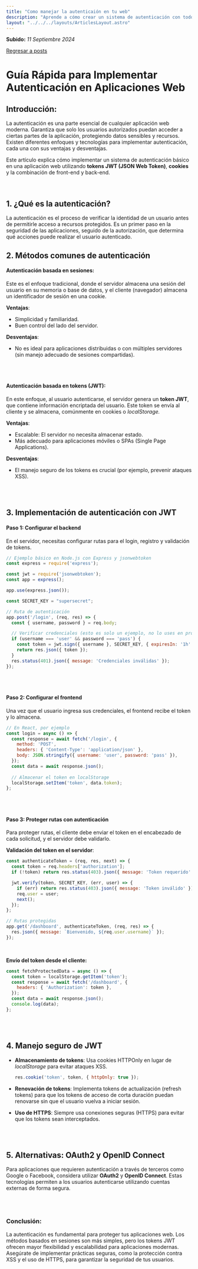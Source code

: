 ```yaml
---
title: "Como manejar la autenticaión en tu web"
description: "Aprende a cómo crear un sistema de autenticación con todos sus pasos y dependencias"
layout: "../../../layouts/ArticlesLayout.astro"
---
```


**Subido:** _11 Septiembre 2024_  

<a href="/posts" class="return-page">Regresar a posts</a>


# **Guía Rápida para Implementar Autenticación en Aplicaciones Web**

## Introducción:
La autenticación es una parte esencial de cualquier aplicación web moderna. Garantiza que solo los usuarios autorizados puedan acceder a ciertas partes de la aplicación, protegiendo datos sensibles y recursos. Existen diferentes enfoques y tecnologías para implementar autenticación, cada una con sus ventajas y desventajas.

Este artículo explica cómo implementar un sistema de autenticación básico en una aplicación web utilizando **tokens JWT (JSON Web Token)**, **cookies** y la combinación de front-end y back-end.
<br />  
<br />  


## 1. ¿Qué es la autenticación?
La autenticación es el proceso de verificar la identidad de un usuario antes de permitirle acceso a recursos protegidos. Es un primer paso en la seguridad de las aplicaciones, seguido de la autorización, que determina qué acciones puede realizar el usuario autenticado.
<br />

## 2. Métodos comunes de autenticación

#### **Autenticación basada en sesiones**:
Este es el enfoque tradicional, donde el servidor almacena una sesión del usuario en su memoria o base de datos, y el cliente (navegador) almacena un identificador de sesión en una cookie.

**Ventajas**:
- Simplicidad y familiaridad.
- Buen control del lado del servidor.

**Desventajas**:
- No es ideal para aplicaciones distribuidas o con múltiples servidores (sin manejo adecuado de sesiones compartidas).
<br />
<br />

#### **Autenticación basada en tokens (JWT)**:
En este enfoque, al usuario autenticarse, el servidor genera un **token JWT**, que contiene información encriptada del usuario. Este token se envía al cliente y se almacena, comúnmente en cookies o _localStorage._

**Ventajas**:
- Escalable: El servidor no necesita almacenar estado.
- Más adecuado para aplicaciones móviles o SPAs (Single Page Applications).
  
**Desventajas**:
- El manejo seguro de los tokens es crucial (por ejemplo, prevenir ataques XSS).
<br />  
<br />  

## 3. Implementación de autenticación con JWT

#### **Paso 1: Configurar el backend**
En el servidor, necesitas configurar rutas para el login, registro y validación de tokens.

```js
// Ejemplo básico en Node.js con Express y jsonwebtoken  
const express = require('express');  

const jwt = require('jsonwebtoken');  
const app = express();  

app.use(express.json());  

const SECRET_KEY = "supersecret";  

// Ruta de autenticación  
app.post('/login', (req, res) => {  
  const { username, password } = req.body;  

  // Verificar credenciales (esto es solo un ejemplo, no lo uses en producción)  
  if (username === 'user' && password === 'pass') {  
    const token = jwt.sign({ username }, SECRET_KEY, { expiresIn: '1h' });  
    return res.json({ token });  
  }
  res.status(401).json({ message: 'Credenciales inválidas' });  
});  
```
<br /> 
<br />  

#### **Paso 2: Configurar el frontend**
Una vez que el usuario ingresa sus credenciales, el frontend recibe el token y lo almacena.

```js
// En React, por ejemplo  
const login = async () => {  
  const response = await fetch('/login', {  
    method: 'POST',  
    headers: { 'Content-Type': 'application/json' },  
    body: JSON.stringify({ username: 'user', password: 'pass' }),  
  });  
  const data = await response.json();  
  
  // Almacenar el token en localStorage  
  localStorage.setItem('token', data.token);  
};  
```
<br /> 
<br />  

#### **Paso 3: Proteger rutas con autenticación**
Para proteger rutas, el cliente debe enviar el token en el encabezado de cada solicitud, y el servidor debe validarlo.

**Validación del token en el servidor**:

```js
const authenticateToken = (req, res, next) => {  
  const token = req.headers['authorization'];  
  if (!token) return res.status(403).json({ message: 'Token requerido' });  

  jwt.verify(token, SECRET_KEY, (err, user) => {  
    if (err) return res.status(403).json({ message: 'Token inválido' });  
    req.user = user;  
    next();  
  });  
};  

// Rutas protegidas  
app.get('/dashboard', authenticateToken, (req, res) => {  
  res.json({ message: `Bienvenido, ${req.user.username}` });  
});  
```
<br /> 

**Envío del token desde el cliente:**

```js
const fetchProtectedData = async () => {
  const token = localStorage.getItem('token');
  const response = await fetch('/dashboard', {
    headers: { 'Authorization': token },
  });
  const data = await response.json();
  console.log(data);
};
```
<br /> 
<br />  

## 4. Manejo seguro de JWT

- **Almacenamiento de tokens**: Usa cookies HTTPOnly en lugar de _localStorage_ para evitar ataques XSS.
  
  ```js
  res.cookie('token', token, { httpOnly: true });
  ```

- **Renovación de tokens**: Implementa tokens de actualización (refresh tokens) para que los tokens de acceso de corta duración puedan renovarse sin que el usuario vuelva a iniciar sesión.

- **Uso de HTTPS**: Siempre usa conexiones seguras (HTTPS) para evitar que los tokens sean interceptados.
<br /> 
<br />  


## 5. Alternativas: OAuth2 y OpenID Connect
Para aplicaciones que requieren autenticación a través de terceros como Google o Facebook, considera utilizar **OAuth2** y **OpenID Connect**. Estas tecnologías permiten a los usuarios autenticarse utilizando cuentas externas de forma segura.

<br /> 
<br />  

### Conclusión:
La autenticación es fundamental para proteger tus aplicaciones web. Los métodos basados en sesiones son más simples, pero los tokens JWT ofrecen mayor flexibilidad y escalabilidad para aplicaciones modernas. Asegúrate de implementar prácticas seguras, como la protección contra XSS y el uso de HTTPS, para garantizar la seguridad de tus usuarios.
